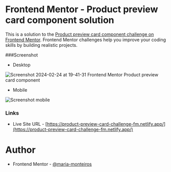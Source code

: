 # Frontend Mentor - Product preview card component solution

This is a solution to the [Product preview card component challenge on Frontend Mentor](https://www.frontendmentor.io/challenges/product-preview-card-component-GO7UmttRfa). 
Frontend Mentor challenges help you improve your coding skills by building realistic projects. 

###Screenshot

- Desktop

![Screenshot 2024-02-24 at 19-41-31 Frontend Mentor Product preview card component](https://github.com/maria-monteiros/Product-Preview-Card-Component/assets/104790525/d1bc0b32-2161-4829-9ace-1b7c058a12fc)

- Mobile

![Screenshot mobile](https://github.com/maria-monteiros/Product-Preview-Card-Component/assets/104790525/6f3fcd08-6378-418f-88e9-c06403fa09c9)



### Links

- Live Site URL - [https://product-preview-card-challenge-fm.netlify.app/](https://product-preview-card-challenge-fm.netlify.app/)

# Author 

- Frontend Mentor - [@maria-monteiros](https://www.frontendmentor.io/profile/maria-monteiros)

